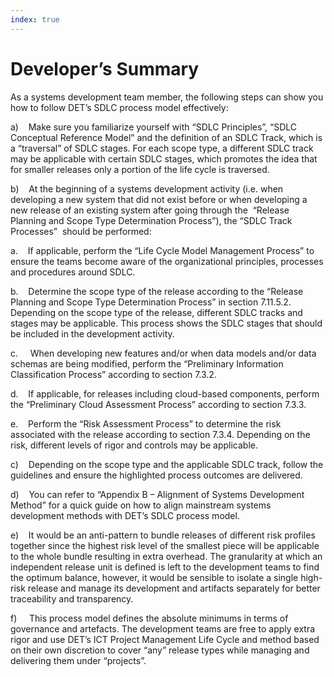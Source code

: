 ```yaml
---
index: true
---
```


# Developer’s Summary

As a systems development team member, the following steps can show you how to follow DET’s SDLC process model effectively:

a)    Make sure you familiarize yourself with “SDLC Principles”, “SDLC Conceptual Reference Model” and the definition of an SDLC Track, which is a “traversal” of SDLC stages. For each scope type, a different SDLC track may be applicable with certain SDLC stages, which promotes the idea that for smaller releases only a portion of the life cycle is traversed. 

b)    At the beginning of a systems development activity (i.e. when developing a new system that did not exist before or when developing a new release of an existing system after going through the  “Release Planning and Scope Type Determination Process”), the “SDLC Track Processes”  should be performed:

a.    If applicable, perform the “Life Cycle Model Management Process” to ensure the teams become aware of the organizational principles, processes and procedures around SDLC.

b.    Determine the scope type of the release according to the “Release Planning and Scope Type Determination Process” in section ‎7.11.5.2. Depending on the scope type of the release, different SDLC tracks and stages may be applicable. This process shows the SDLC stages that should be included in the development activity.

c.     When developing new features and/or when data models and/or data schemas are being modified, perform the “Preliminary Information Classification Process” according to section ‎7.3.2.

d.    If applicable, for releases including cloud-based components, perform the “Preliminary Cloud Assessment Process” according to section ‎7.3.3.

e.    Perform the “Risk Assessment Process” to determine the risk associated with the release according to section ‎7.3.4. Depending on the risk, different levels of rigor and controls may be applicable.

c)    Depending on the scope type and the applicable SDLC track, follow the guidelines and ensure the highlighted process outcomes are delivered.

d)    You can refer to “Appendix B – Alignment of Systems Development Method” for a quick guide on how to align mainstream systems development methods with DET’s SDLC process model.

e)    It would be an anti-pattern to bundle releases of different risk profiles together since the highest risk level of the smallest piece will be applicable to the whole bundle resulting in extra overhead. The granularity at which an independent release unit is defined is left to the development teams to find the optimum balance, however, it would be sensible to isolate a single high-risk release and manage its development and artifacts separately for better traceability and transparency.

f)     This process model defines the absolute minimums in terms of governance and artefacts. The development teams are free to apply extra rigor and use DET’s ICT Project Management Life Cycle and method based on their own discretion to cover “any” release types while managing and delivering them under “projects”.
